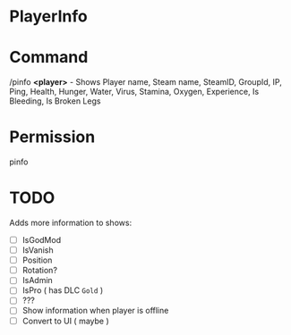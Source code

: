 # PlayerInfo

# Command
/pinfo **&lt;player&gt;** - Shows Player name, Steam name, SteamID, GroupId, IP, Ping, Health, Hunger, Water, Virus, Stamina, Oxygen, Experience, Is Bleeding, Is Broken Legs

# Permission
pinfo

# TODO
Adds more information to shows:
- [ ] IsGodMod
- [ ] IsVanish
- [ ] Position
- [ ] Rotation?
- [ ] IsAdmin
- [ ] IsPro ( has DLC `Gold` )
- [ ] ???
- [ ] Show information when player is offline 
- [ ] Convert to UI ( maybe )
